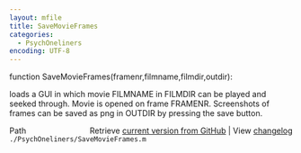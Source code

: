```yaml
---
layout: mfile
title: SaveMovieFrames
categories:
  - PsychOneliners
encoding: UTF-8
---
```


function SaveMovieFrames\(framenr,filmname,filmdir,outdir\):

loads a GUI in which movie FILMNAME in FILMDIR can be played and seeked
through. Movie is opened on frame FRAMENR. Screenshots of frames can be
saved as png in OUTDIR by pressing the save button.


<div class="code_header" style="text-align:right;">
  <span style="float:left;">Path&nbsp;&nbsp;</span> <span class="counter">Retrieve <a href=
  "https://raw.github.com/Psychtoolbox-3/Psychtoolbox-3/beta/./PsychOneliners/SaveMovieFrames.m">current version from GitHub</a> | View <a href=
  "https://github.com/Psychtoolbox-3/Psychtoolbox-3/commits/beta/./PsychOneliners/SaveMovieFrames.m">changelog</a></span>
</div>
<div class="code">
  <code>./PsychOneliners/SaveMovieFrames.m</code>
</div>
